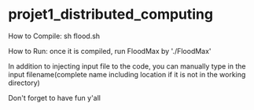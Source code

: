 # projet1_distributed_computing

How to Compile: sh flood.sh

How to Run: once it is compiled, run FloodMax by './FloodMax' 

In addition to injecting input file to the code, you can manually type in the input filename(complete name including location if it is not in the working directory)

Don't forget to have fun y'all